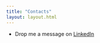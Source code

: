 ```yaml
---
title: "Contacts"
layout: layout.html
---
```


- Drop me a message on [LinkedIn](https://www.linkedin.com/in/domenico-sacco-51b9b5160)